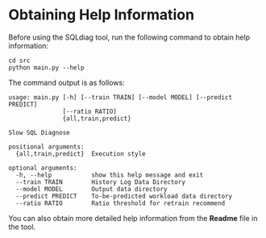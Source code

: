 # Obtaining Help Information<a name="EN-US_TOPIC_0253059674"></a>

Before using the SQLdiag tool, run the following command to obtain help information:

```
cd src
python main.py --help
```

The command output is as follows:

```
usage: main.py [-h] [--train TRAIN] [--model MODEL] [--predict PREDICT]
               [--ratio RATIO]
               {all,train,predict}

Slow SQL Diagnose

positional arguments:
  {all,train,predict}  Execution style

optional arguments:
  -h, --help           show this help message and exit
  --train TRAIN        History Log Data Directory
  --model MODEL        Output data directory
  --predict PREDICT    To-be-predicted workload data directory
  --ratio RATIO        Ratio threshold for retrain recommend
```

You can also obtain more detailed help information from the  **Readme**  file in the tool.

